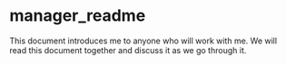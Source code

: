 # manager_readme
This document introduces me to anyone who will work with me. We will read this document together and discuss it as we go through it.
